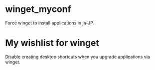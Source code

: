 # winget_myconf
Force winget to install applications in ja-JP.    
# My wishlist for winget
Disable creating desktop shortcuts when you upgrade applications via winget.  